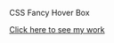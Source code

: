 CSS Fancy Hover Box

<a href="https://anthonyponson.github.io/Css-Hover-Box/"> Click here to see my work</a>
